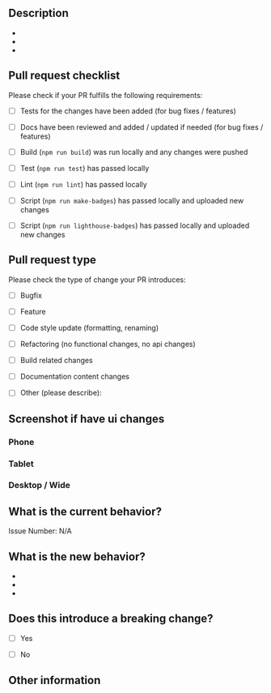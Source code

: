 
## Description

-

-

-


## Pull request checklist

Please check if your PR fulfills the following requirements:

- [ ] Tests for the changes have been added (for bug fixes / features)
- [ ] Docs have been reviewed and added / updated if needed (for bug fixes / features)
- [ ] Build (`npm run build`) was run locally and any changes were pushed
- [ ] Test (`npm run test`) has passed locally
- [ ] Lint (`npm run lint`) has passed locally
- [ ] Script (`npm run make-badges`) has passed locally and uploaded new changes
- [ ] Script (`npm run lighthouse-badges`) has passed locally and uploaded new changes



## Pull request type

Please check the type of change your PR introduces:
- [ ] Bugfix
- [ ] Feature
- [ ] Code style update (formatting, renaming)
- [ ] Refactoring (no functional changes, no api changes)
- [ ] Build related changes
- [ ] Documentation content changes
- [ ] Other (please describe):


## Screenshot if have ui changes

### Phone

### Tablet

### Desktop / Wide

## What is the current behavior?

Issue Number: N/A


## What is the new behavior?

-
-
-

## Does this introduce a breaking change?

- [ ] Yes
- [ ] No


## Other information
